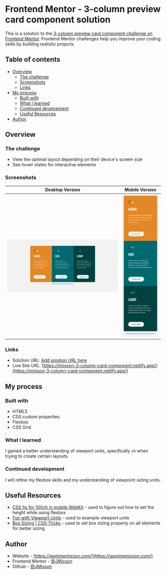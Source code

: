 # Frontend Mentor - 3-column preview card component solution

This is a solution to the [3-column preview card component challenge on Frontend Mentor](https://www.frontendmentor.io/challenges/3column-preview-card-component-pH92eAR2-). Frontend Mentor challenges help you improve your coding skills by building realistic projects.

## Table of contents

- [Overview](#overview)
  - [The challenge](#the-challenge)
  - [Screenshots](#screenshots)
  - [Links](#links)
- [My process](#my-process)
  - [Built with](#built-with)
  - [What I learned](#what-i-learned)
  - [Continued development](#continued-development)
  - [Useful Resources](#useful-resources)
- [Author](#author)

## Overview

### The challenge

- View the optimal layout depending on their device's screen size
- See hover states for interactive elements

### Screenshots

|                         Desktop Version                          |                         Mobile Version                         |
| :--------------------------------------------------------------: | :------------------------------------------------------------: |
| ![desktop screenshot](images\screenshots\screenshot-desktop.png) | ![mobile screenshot](images\screenshots\screenshot-mobile.png) |

### Links

- Solution URL: [Add solution URL here](https://your-solution-url.com)
- Live Site URL: [https://jmixson-3-column-card-component.netlify.app/](https://jmixson-3-column-card-component.netlify.app/)

## My process

### Built with

- HTML5
- CSS custom properties
- Flexbox
- CSS Grid

### What I learned

I gained a better understanding of viewport units, specifically `vh` when trying to create certain layouts.

### Continued development

I will refine my flexbox skills and my understanding of viewpoint sizing units.

## Useful Resources

- [CSS fix for 100vh in mobile WebKit](https://allthingssmitty.com/2020/05/11/css-fix-for-100vh-in-mobile-webkit/) - used to figure out how to set the height while using flexbox
- [Fun with Viewport Units](https://css-tricks.com/fun-viewport-units/) - used to example viewport units
- [Box Sizing | CSS-Tricks](https://css-tricks.com/box-sizing/) - used to set box sizing property on all elements for better sizing

## Author

- Website - [https://jasminemixson.com/](https://jasminemixson.com/)
- Frontend Mentor - [@JMixson](https://www.frontendmentor.io/profile/JMixson)
- Github - [@JMixson](https://github.com/jmixson)
